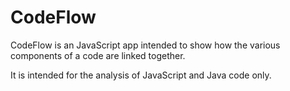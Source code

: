CodeFlow
========

CodeFlow is an JavaScript app intended to show how the various components of a code are linked together.

It is intended for the analysis of JavaScript and Java code only.
